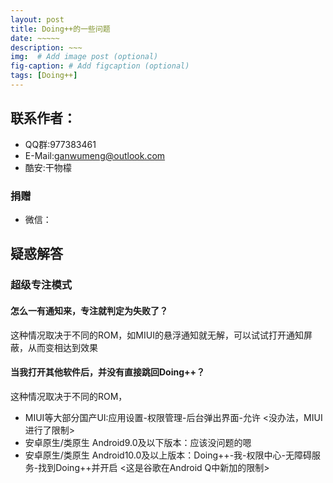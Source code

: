 ```yaml
---
layout: post
title: Doing++的一些问题
date: ~~~~~
description: ~~~
img:  # Add image post (optional)
fig-caption: # Add figcaption (optional)
tags: [Doing++]
---
```


## 联系作者：
* QQ群:977383461
* E-Mail:ganwumeng@outlook.com
* 酷安:干物檬
### 捐赠
* 微信：


## 疑惑解答
### 超级专注模式
#### 怎么一有通知来，专注就判定为失败了？
这种情况取决于不同的ROM，如MIUI的悬浮通知就无解，可以试试打开通知屏蔽，从而变相达到效果

#### 当我打开其他软件后，并没有直接跳回Doing++？
这种情况取决于不同的ROM，
* MIUI等大部分国产UI:应用设置-权限管理-后台弹出界面-允许 <没办法，MIUI进行了限制>
* 安卓原生/类原生 Android9.0及以下版本：应该没问题的嗯
* 安卓原生/类原生 Android10.0及以上版本：Doing++-我-权限中心-无障碍服务-找到Doing++并开启 <这是谷歌在Android Q中新加的限制>
